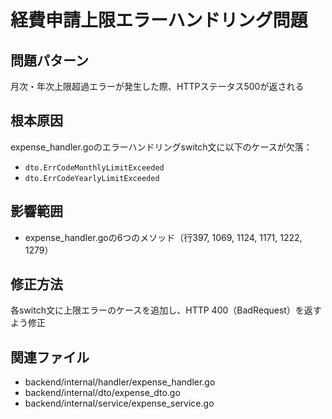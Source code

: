 # 経費申請上限エラーハンドリング問題

## 問題パターン
月次・年次上限超過エラーが発生した際、HTTPステータス500が返される

## 根本原因
expense_handler.goのエラーハンドリングswitch文に以下のケースが欠落：
- `dto.ErrCodeMonthlyLimitExceeded`
- `dto.ErrCodeYearlyLimitExceeded`

## 影響範囲
- expense_handler.goの6つのメソッド（行397, 1069, 1124, 1171, 1222, 1279）

## 修正方法
各switch文に上限エラーのケースを追加し、HTTP 400（BadRequest）を返すよう修正

## 関連ファイル
- backend/internal/handler/expense_handler.go
- backend/internal/dto/expense_dto.go
- backend/internal/service/expense_service.go
